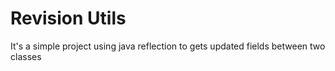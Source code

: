 # Revision Utils

It's a simple project using java reflection to gets updated fields between two classes
